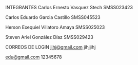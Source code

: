 
INTEGRANTES
Carlos Ernesto Vasquez Stech
SMSS023423

Carlos Eduardo Garcia Castillo
SMSS045523

Herson Exequiel Villatoro Amaya
SMSS025023

Steven Ariel González Díaz
SMSS029423

CORREOS DE LOGIN 
jihj@gmail.com
jihjjihj

edu@gmail.com
12345678

